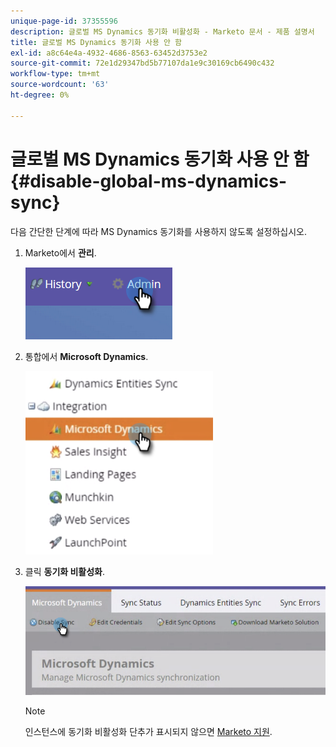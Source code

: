 ```yaml
---
unique-page-id: 37355596
description: 글로벌 MS Dynamics 동기화 비활성화 - Marketo 문서 - 제품 설명서
title: 글로벌 MS Dynamics 동기화 사용 안 함
exl-id: a8c64e4a-4932-4686-8563-63452d3753e2
source-git-commit: 72e1d29347bd5b77107da1e9c30169cb6490c432
workflow-type: tm+mt
source-wordcount: '63'
ht-degree: 0%

---
```


# 글로벌 MS Dynamics 동기화 사용 안 함 {#disable-global-ms-dynamics-sync}

다음 간단한 단계에 따라 MS Dynamics 동기화를 사용하지 않도록 설정하십시오.

1. Marketo에서 **관리**.

   ![](assets/one.png)

1. 통합에서 **Microsoft Dynamics**.

   ![](assets/two.png)

1. 클릭 **동기화 비활성화**.

   ![](assets/three.png)

   >[!NOTE]
   >
   >인스턴스에 동기화 비활성화 단추가 표시되지 않으면 [Marketo 지원](https://nation.marketo.com/t5/Support/ct-p/Support).
